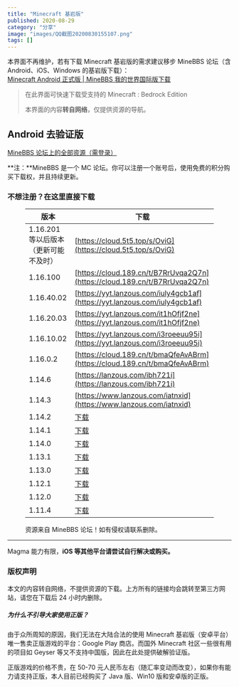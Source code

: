 ```yaml
---
title: "Minecraft 基岩版"
published: 2020-08-29
category: "分享"
image: "images/QQ截图20200830155107.png"
tags: []
---
```


本界面不再维护，若有下载 Minecraft 基岩版的需求建议移步 MineBBS 论坛（含 Android、iOS、Windows 的基岩版下载）：  
[Minecraft Android 正式版 | MineBBS 我的世界国际版下载](https://www.minebbs.net/mc/#/)

> 在此界面可快速下载受支持的 Minecraft : Bedrock Edition
>
> 本界面的内容**转自网络**，仅提供资源的导航。

## Android 去验证版

[MineBBS 论坛上的全部资源（需登录）](https://www.minebbs.com/minecraft/history)

**注：**MineBBS 是一个 MC 论坛。你可以注册一个账号后，使用免费的积分购买下载权，并且持续更新。

### 不想注册？在这里直接下载

<figure>

| 版本                                  | 下载                                                                                                            |
| ------------------------------------- | --------------------------------------------------------------------------------------------------------------- |
| 1.16.201 等以后版本（更新可能不及时） | [https://cloud.5t5.top/s/OviG](https://cloud.5t5.top/s/OviG)                                                    |
| 1.16.100                              | [https://cloud.189.cn/t/B7RrUvqa2Q7n](https://cloud.189.cn/t/B7RrUvqa2Q7n)                                      |
| 1.16.40.02                            | [https://yyt.lanzous.com/iuly4gcb1af](https://yyt.lanzous.com/iuly4gcb1af)                                      |
| 1.16.20.03                            | [https://yyt.lanzous.com/it1hOfjf2ne](https://yyt.lanzous.com/it1hOfjf2ne)                                      |
| 1.16.10.02                            | [https://yyt.lanzous.com/i3roeeuu95i](https://yyt.lanzous.com/i3roeeuu95i)                                      |
| 1.16.0.2                              | [https://cloud.189.cn/t/bmaQfeAvABrm](https://cloud.189.cn/t/bmaQfeAvABrm)                                      |
| 1.14.6                                | [https://lanzous.com/ibh721i](https://lanzous.com/ibh721i)                                                      |
| 1.14.3                                | [https://www.lanzous.com/iatnxid](https://www.lanzous.com/iatnxid)                                              |
| 1.14.2                                | [下载](https://minebbs-1251544790.cos.ap-beijing.myqcloud.com/MinecraftPE1.14.2%E7%A0%B4%E8%A7%A3%E7%89%88.apk) |
| 1.14.1                                | [下载](https://minebbs-1251544790.cos.ap-beijing.myqcloud.com/MinecraftPE1.14.1%E7%A0%B4%E8%A7%A3%E7%89%88.apk) |
| 1.14.0                                | [下载](https://minebbs-1251544790.cos.ap-beijing.myqcloud.com/MinecraftPE1.14.0%E7%A0%B4%E8%A7%A3%E7%89%88.apk) |
| 1.13.1                                | [下载](https://minebbs-1251544790.cos.ap-beijing.myqcloud.com/MinecraftPE1.13.1%E7%A0%B4%E8%A7%A3%E7%89%88.apk) |
| 1.13.0                                | [下载](https://minebbs-1251544790.file.myqcloud.com/MinecraftPE1.13.0%E7%A0%B4%E8%A7%A3%E7%89%88.apk)           |
| 1.12.1                                | [下载](https://minebbs-1251544790.file.myqcloud.com/MinecraftPE1.12.1%E7%A0%B4%E8%A7%A3%E7%89%88.apk)           |
| 1.12.0                                | [下载](https://minebbs-1251544790.file.myqcloud.com/MinecraftPE1.12.0%E7%A0%B4%E8%A7%A3%E7%89%88.apk)           |
| 1.11.4                                | [下载](https://minebbs-1251544790.file.myqcloud.com/MinecraftPE1.11.4%E7%A0%B4%E8%A7%A3%E7%89%88.apk)           |

<figcaption>

资源来自 MineBBS 论坛！如有侵权请联系删除。

</figcaption>

</figure>

---

Magma 能力有限，**iOS 等其他平台请尝试自行解决或购买。**

### 版权声明

本文的内容转自网络，不提供资源的下载。上方所有的链接均会跳转至第三方网站，请您在下载后 24 小时内删除。

##### 为什么不引导大家使用正版？

由于众所周知的原因，我们无法在大陆合法的使用 Minecraft 基岩版（安卓平台）唯一售卖正版游戏的平台：Google Play 商店。而国外 Minecraft 社区一些很有用的项目如 Geyser 等又不支持中国版，因此在此处提供破解验证版。

正版游戏的价格不贵，在 50-70 元人民币左右（随汇率变动而改变），如果你有能力请支持正版，本人目前已经购买了 Java 版、Win10 版和安卓版的正版。
